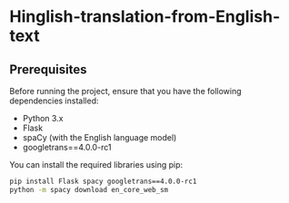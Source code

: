 # Hinglish-translation-from-English-text
## Prerequisites

Before running the project, ensure that you have the following dependencies installed:

- Python 3.x
- Flask
- spaCy (with the English language model)
- googletrans==4.0.0-rc1

You can install the required libraries using pip:

```bash
pip install Flask spacy googletrans==4.0.0-rc1
python -m spacy download en_core_web_sm
